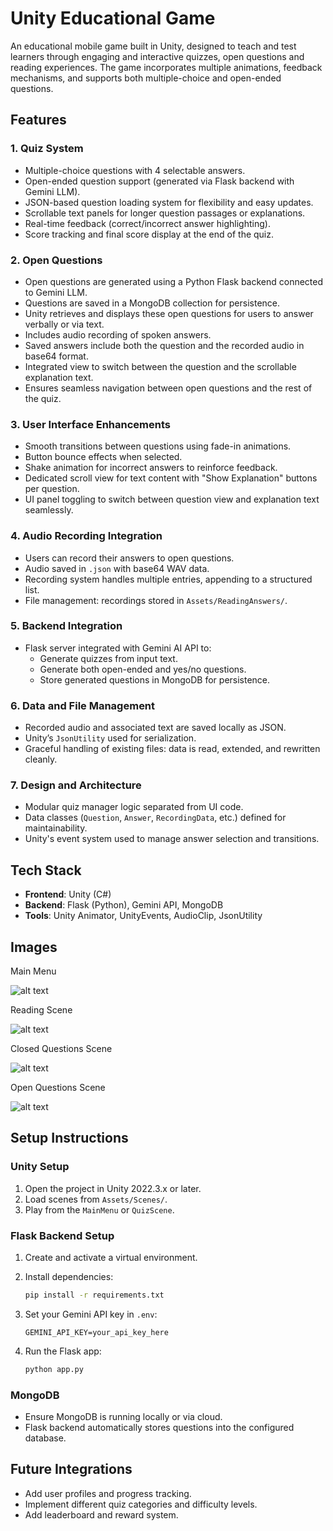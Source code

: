 
# Unity Educational Game

An educational mobile game built in Unity, designed to teach and test learners through engaging and interactive quizzes, open questions and reading experiences. The game incorporates multiple animations, feedback mechanisms, and supports both multiple-choice and open-ended questions.

## Features

### 1. **Quiz System**
- Multiple-choice questions with 4 selectable answers.
- Open-ended question support (generated via Flask backend with Gemini LLM).
- JSON-based question loading system for flexibility and easy updates.
- Scrollable text panels for longer question passages or explanations.
- Real-time feedback (correct/incorrect answer highlighting).
- Score tracking and final score display at the end of the quiz.

### 2. **Open Questions**
- Open questions are generated using a Python Flask backend connected to Gemini LLM.
- Questions are saved in a MongoDB collection for persistence.
- Unity retrieves and displays these open questions for users to answer verbally or via text.
- Includes audio recording of spoken answers.
- Saved answers include both the question and the recorded audio in base64 format.
- Integrated view to switch between the question and the scrollable explanation text.
- Ensures seamless navigation between open questions and the rest of the quiz.

### 3. **User Interface Enhancements**
- Smooth transitions between questions using fade-in animations.
- Button bounce effects when selected.
- Shake animation for incorrect answers to reinforce feedback.
- Dedicated scroll view for text content with "Show Explanation" buttons per question.
- UI panel toggling to switch between question view and explanation text seamlessly.

### 4. **Audio Recording Integration**
- Users can record their answers to open questions.
- Audio saved in `.json` with base64 WAV data.
- Recording system handles multiple entries, appending to a structured list.
- File management: recordings stored in `Assets/ReadingAnswers/`.

### 5. **Backend Integration**
- Flask server integrated with Gemini AI API to:
  - Generate quizzes from input text.
  - Generate both open-ended and yes/no questions.
  - Store generated questions in MongoDB for persistence.

### 6. **Data and File Management**
- Recorded audio and associated text are saved locally as JSON.
- Unity’s `JsonUtility` used for serialization.
- Graceful handling of existing files: data is read, extended, and rewritten cleanly.

### 7. **Design and Architecture**
- Modular quiz manager logic separated from UI code.
- Data classes (`Question`, `Answer`, `RecordingData`, etc.) defined for maintainability.
- Unity's event system used to manage answer selection and transitions.

## Tech Stack

- **Frontend**: Unity (C#)
- **Backend**: Flask (Python), Gemini API, MongoDB
- **Tools**: Unity Animator, UnityEvents, AudioClip, JsonUtility

## Images

Main Menu

![alt text](image.png)

Reading Scene

![alt text](image-1.png)

Closed Questions Scene

![alt text](image-2.png)

Open Questions Scene

![alt text](image-3.png)

## Setup Instructions

### Unity Setup
1. Open the project in Unity 2022.3.x or later.
2. Load scenes from `Assets/Scenes/`.
3. Play from the `MainMenu` or `QuizScene`.

### Flask Backend Setup
1. Create and activate a virtual environment.
2. Install dependencies:
   ```bash
   pip install -r requirements.txt
   ```

3. Set your Gemini API key in `.env`:

   ```
   GEMINI_API_KEY=your_api_key_here
   ```
4. Run the Flask app:

   ```bash
   python app.py
   ```

### MongoDB

* Ensure MongoDB is running locally or via cloud.
* Flask backend automatically stores questions into the configured database.

## Future Integrations

* Add user profiles and progress tracking.
* Implement different quiz categories and difficulty levels.
* Add leaderboard and reward system.

